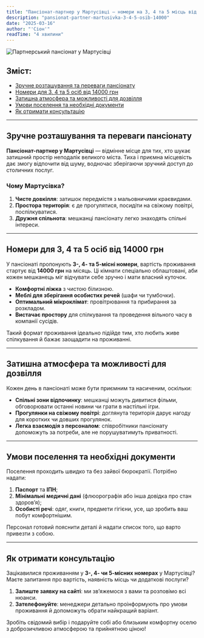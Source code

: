 ```yaml
---
title: "Пансіонат-партнер у Мартусівці — номери на 3, 4 та 5 місць від 14000 грн"
description: "pansionat-partner-martusivka-3-4-5-osib-14000"
date: "2025-03-16"
author: "'Сіон'"
readTime: "4 хвилини"
---
```


![Партнерський пансіонат у Мартусівці](/images/blog-martusivka-partner-2.jpeg)

## Зміст:
- [Зручне розташування та переваги пансіонату](#зручне-розташування-та-переваги-пансіонату)
- [Номери для 3, 4 та 5 осіб від 14000 грн](#номери-для-3-4-та-5-осіб-від-14000-грн)
- [Затишна атмосфера та можливості для дозвілля](#затишна-атмосфера-та-можливості-для-дозвілля)
- [Умови поселення та необхідні документи](#умови-поселення-та-необхідні-документи)
- [Як отримати консультацію](#як-отримати-консультацію)

---

## Зручне розташування та переваги пансіонату

**Пансіонат-партнер у Мартусівці** — відмінне місце для тих, хто шукає затишний простір неподалік великого міста. Тиха і приємна місцевість дає змогу відпочити від шуму, водночас зберігаючи зручний доступ до столичних послуг.

### Чому Мартусівка?
1. **Чисте довкілля**: затишок передмістя з мальовничими краєвидами.  
2. **Простора територія**: є де прогулятися, посидіти на свіжому повітрі, поспілкуватися.  
3. **Дружня спільнота**: мешканці пансіонату легко знаходять спільні інтереси.

---

## Номери для 3, 4 та 5 осіб від 14000 грн

У пансіонаті пропонують **3-, 4- та 5-місні номери**, вартість проживання стартує від **14000 грн** на місяць. Ці кімнати спеціально облаштовані, аби кожен мешканець міг відчувати себе зручно і мати власний куточок.

- **Комфортні ліжка** з чистою білизною.  
- **Меблі для зберігання особистих речей** (шафи чи тумбочки).  
- **Оптимальний мікроклімат**: провітрювання та прибирання за розкладом.  
- **Вистачає простору** для спілкування та проведення вільного часу в компанії сусідів.

Такий формат проживання ідеально підійде тим, хто любить живе спілкування й бажає заощадити на проживанні.

---

## Затишна атмосфера та можливості для дозвілля

Кожен день в пансіонаті може бути приємним та насиченим, оскільки:

- **Спільні зони відпочинку**: мешканці можуть дивитися фільми, обговорювати останні новини чи грати в настільні ігри.  
- **Прогулянки на свіжому повітрі**: доглянута територія дарує нагоду для коротких чи довших прогулянок.  
- **Легка взаємодія з персоналом**: співробітники пансіонату допоможуть за потреби, але не порушуватимуть приватності.

---

## Умови поселення та необхідні документи

Поселення проходить швидко та без зайвої бюрократії. Потрібно надати:

1. **Паспорт** та **ІПН**;  
2. **Мінімальні медичні дані** (флюорографія або інша довідка про стан здоров’я);  
3. **Особисті речі**: одяг, книги, предмети гігієни, усе, що зробить ваш побут комфортнішим.

Персонал готовий пояснити деталі й надати список того, що варто привезти з собою.

---

## Як отримати консультацію

Зацікавилися проживанням у **3-, 4- чи 5-місних номерах** у Мартусівці? Маєте запитання про вартість, наявність місць чи додаткові послуги?

1. **Залиште заявку на сайті**: ми зв’яжемося з вами та розповімо всі нюанси.  
2. **Зателефонуйте**: менеджери детально проінформують про умови проживання й допоможуть обрати найкращий варіант.

Зробіть свідомий вибір і подаруйте собі або близьким комфортну оселю з доброзичливою атмосферою та прийнятною ціною!  
